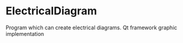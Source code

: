 # ElectricalDiagram
Program which can create electrical diagrams. Qt framework graphic implementation
